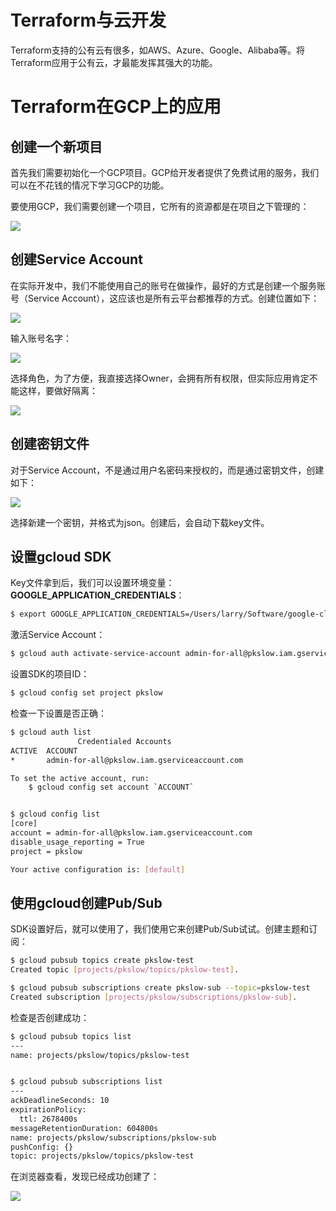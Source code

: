
# Terraform与云开发
Terraform支持的公有云有很多，如AWS、Azure、Google、Alibaba等。将Terraform应用于公有云，才最能发挥其强大的功能。

# Terraform在GCP上的应用



## 创建一个新项目
首先我们需要初始化一个GCP项目。GCP给开发者提供了免费试用的服务，我们可以在不花钱的情况下学习GCP的功能。

要使用GCP，我们需要创建一个项目，它所有的资源都是在项目之下管理的：

![](https://pkslow.oss-cn-shenzhen.aliyuncs.com/images/2021/11/init-gcp-sdk.new-project.png)



## 创建Service Account

在实际开发中，我们不能使用自己的账号在做操作，最好的方式是创建一个服务账号（Service Account），这应该也是所有云平台都推荐的方式。创建位置如下：

![](https://pkslow.oss-cn-shenzhen.aliyuncs.com/images/2021/11/init-gcp-sdk.new-service-account.png)



输入账号名字：

![](https://pkslow.oss-cn-shenzhen.aliyuncs.com/images/2021/11/init-gcp-sdk.new-sa-name.png)



选择角色，为了方便，我直接选择Owner，会拥有所有权限，但实际应用肯定不能这样，要做好隔离：

![](https://pkslow.oss-cn-shenzhen.aliyuncs.com/images/2021/11/init-gcp-sdk.new-sa-role.png)





## 创建密钥文件

对于Service Account，不是通过用户名密码来授权的，而是通过密钥文件，创建如下：

![](https://pkslow.oss-cn-shenzhen.aliyuncs.com/images/2021/11/init-gcp-sdk.new-sa-key.png)



选择新建一个密钥，并格式为json。创建后，会自动下载key文件。



## 设置gcloud SDK

Key文件拿到后，我们可以设置环境变量：**GOOGLE_APPLICATION_CREDENTIALS**：

```bash
$ export GOOGLE_APPLICATION_CREDENTIALS=/Users/larry/Software/google-cloud-sdk/pkslow-admin-for-all.json
```



激活Service Account：

```bash
$ gcloud auth activate-service-account admin-for-all@pkslow.iam.gserviceaccount.com --key-file=${GOOGLE_APPLICATION_CREDENTIALS}
```



设置SDK的项目ID：

```bash
$ gcloud config set project pkslow
```



检查一下设置是否正确：

```bash
$ gcloud auth list
               Credentialed Accounts
ACTIVE  ACCOUNT
*       admin-for-all@pkslow.iam.gserviceaccount.com

To set the active account, run:
    $ gcloud config set account `ACCOUNT`


$ gcloud config list
[core]
account = admin-for-all@pkslow.iam.gserviceaccount.com
disable_usage_reporting = True
project = pkslow

Your active configuration is: [default]
```



## 使用gcloud创建Pub/Sub

SDK设置好后，就可以使用了，我们使用它来创建Pub/Sub试试。创建主题和订阅：

```bash
$ gcloud pubsub topics create pkslow-test
Created topic [projects/pkslow/topics/pkslow-test].

$ gcloud pubsub subscriptions create pkslow-sub --topic=pkslow-test
Created subscription [projects/pkslow/subscriptions/pkslow-sub].
```



检查是否创建成功：

```bash
$ gcloud pubsub topics list
---
name: projects/pkslow/topics/pkslow-test


$ gcloud pubsub subscriptions list
---
ackDeadlineSeconds: 10
expirationPolicy:
  ttl: 2678400s
messageRetentionDuration: 604800s
name: projects/pkslow/subscriptions/pkslow-sub
pushConfig: {}
topic: projects/pkslow/topics/pkslow-test
```



在浏览器查看，发现已经成功创建了：

![](https://pkslow.oss-cn-shenzhen.aliyuncs.com/images/2021/11/init-gcp-sdk.pubsub.png)




